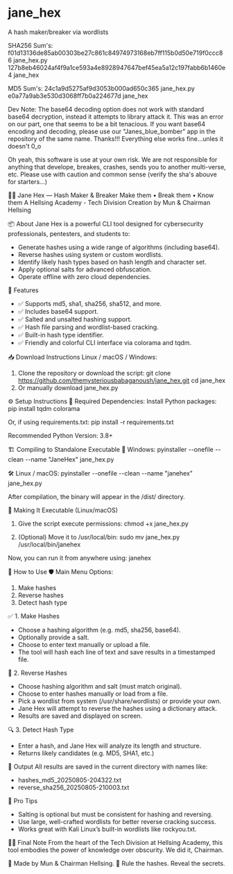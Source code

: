 # jane_hex
A hash maker/breaker via wordlists

SHA256 Sum's:
f01d13136de85ab00303be27c861c84974973168eb7ff115b0d50e719f0ccc86  jane_hex.py
127b8eb46024af4f9a1ce593a4e8928947647bef45ea5a12c197fabb6b1460e4  jane_hex

MD5 Sum's:
24c1a9d5275af9d3053b000ad650c365  jane_hex.py
e0a77a9ab3e530d3068ff7b0a224677d  jane_hex

Dev Note: 
The base64 decoding option does not work with standard base64 decryption, instead it attempts to library attack it. This was an error on our part, one that seems to be a bit tenacious. If you want base64 encoding and decoding, please use our "Janes_blue_bomber" app in the repository of the same name. Thanks!!! Everything else works fine...unles it doesn't 0_o

Oh yeah, this software is use at your own risk. We are not responsible for anything that develope, breakes, crashes, sends you to another multi-verse, etc. Please use with caution and common sense (verify the sha's abouve for starters...)

🧙‍♀️ Jane Hex — Hash Maker & Breaker
Make them • Break them • Know them
A Hellsing Academy - Tech Division Creation by Mun & Chairman Hellsing

📦 About
Jane Hex is a powerful CLI tool designed for cybersecurity professionals, pentesters, and students to:
- Generate hashes using a wide range of algorithms (including base64).
- Reverse hashes using system or custom wordlists.
- Identify likely hash types based on hash length and character set.
- Apply optional salts for advanced obfuscation.
- Operate offline with zero cloud dependencies.

🚀 Features
- ✅ Supports md5, sha1, sha256, sha512, and more.
- ✅ Includes base64 support.
- ✅ Salted and unsalted hashing support.
- ✅ Hash file parsing and wordlist-based cracking.
- ✅ Built-in hash type identifier.
- ✅ Friendly and colorful CLI interface via colorama and tqdm.

📥 Download Instructions
Linux / macOS / Windows:
1. Clone the repository or download the script:
   git clone https://github.com/themysteriousbabaganoush/jane_hex.git
   cd jane_hex
2. Or manually download jane_hex.py

⚙️ Setup Instructions
🔧 Required Dependencies:
Install Python packages:
    pip install tqdm colorama

Or, if using requirements.txt:
    pip install -r requirements.txt

Recommended Python Version: 3.8+

🏗 Compiling to Standalone Executable
🔨 Windows:
    pyinstaller --onefile --clean --name "JaneHex" jane_hex.py

🛠 Linux / macOS:
    pyinstaller --onefile --clean --name "janehex" jane_hex.py

After compilation, the binary will appear in the /dist/ directory.

📜 Making It Executable (Linux/macOS)
1. Give the script execute permissions:
    chmod +x jane_hex.py

2. (Optional) Move it to /usr/local/bin:
    sudo mv jane_hex.py /usr/local/bin/janehex

Now, you can run it from anywhere using:
    janehex

🧪 How to Use
🛡 Main Menu Options:
1. Make hashes
2. Reverse hashes
3. Detect hash type

✅ 1. Make Hashes
- Choose a hashing algorithm (e.g. md5, sha256, base64).
- Optionally provide a salt.
- Choose to enter text manually or upload a file.
- The tool will hash each line of text and save results in a timestamped file.

🔁 2. Reverse Hashes
- Choose hashing algorithm and salt (must match original).
- Choose to enter hashes manually or load from a file.
- Pick a wordlist from system (/usr/share/wordlists) or provide your own.
- Jane Hex will attempt to reverse the hashes using a dictionary attack.
- Results are saved and displayed on screen.

🔍 3. Detect Hash Type
- Enter a hash, and Jane Hex will analyze its length and structure.
- Returns likely candidates (e.g. MD5, SHA1, etc.)

📂 Output
All results are saved in the current directory with names like:
- hashes_md5_20250805-204322.txt
- reverse_sha256_20250805-210003.txt

🧠 Pro Tips
- Salting is optional but must be consistent for hashing and reversing.
- Use large, well-crafted wordlists for better reverse cracking success.
- Works great with Kali Linux’s built-in wordlists like rockyou.txt.

🧙‍♀️ Final Note
From the heart of the Tech Division at Hellsing Academy, this tool embodies the power of knowledge over obscurity.
We did it, Chairman.

👑 Made by Mun & Chairman Hellsing.
🔐 Rule the hashes. Reveal the secrets.

